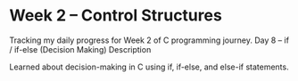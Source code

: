 # Week 2 – Control Structures

Tracking my daily progress for Week 2 of C programming journey.
Day 8 – if / if-else (Decision Making)
Description

Learned about decision-making in C using if, if-else, and else-if statements.
